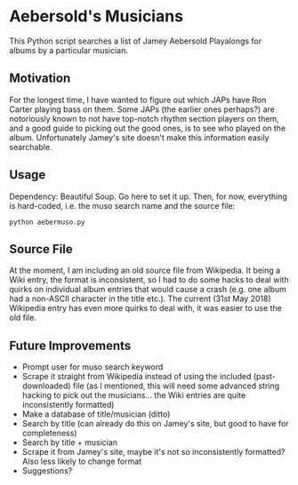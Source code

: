 # Aebersold's Musicians

This Python script searches a list of Jamey Aebersold Playalongs for albums by a particular musician.

## Motivation

For the longest time, I have wanted to figure out which JAPs have Ron Carter playing bass on them. Some JAPs (the earlier ones perhaps?) are notoriously known to not have top-notch rhythm section players on them, and a good guide to picking out the good ones, is to see who played on the album. Unfortunately Jamey's site doesn't make this information easily searchable.

## Usage

Dependency: Beautiful Soup. Go here to set it up. Then, for now, everything is hard-coded, i.e. the muso search name and the source file:

    python aebermuso.py

## Source File

At the moment, I am including an old source file from Wikipedia. It being a Wiki entry, the format is inconsistent, so I had to do some hacks to deal with quirks on individual album entries that would cause a crash (e.g. one album had a non-ASCII character in the title etc.). The current (31st May 2018) Wikipedia entry has even more quirks to deal with, it was easier to use the old file.

## Future Improvements

- Prompt user for muso search keyword
- Scrape it straight from Wikipedia instead of using the included (past-downloaded) file (as I mentioned, this will need some advanced string hacking to pick out the musicians... the Wiki entries are quite inconsistently formatted)
- Make a database of title/musician (ditto)
- Search by title (can already do this on Jamey's site, but good to have for completeness)
- Search by title + musician
- Scrape it from Jamey's site, maybe it's not so inconsistently formatted? Also less likely to change format
- Suggestions?
